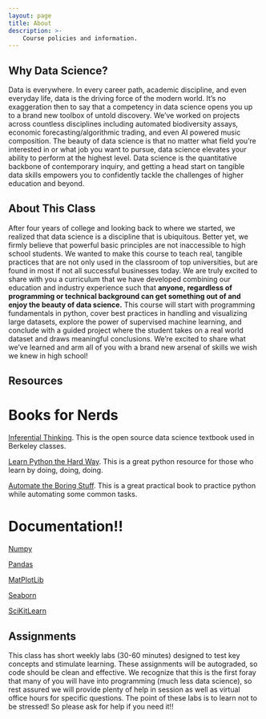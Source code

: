 ```yaml
---
layout: page
title: About
description: >-
    Course policies and information.
---
```



## Why Data Science?

Data is everywhere. In every career path, academic discipline, and even everyday life, data is the driving force of the modern world. It’s no exaggeration then to say that a competency in data science opens you up to a brand new toolbox of untold discovery. We’ve worked on projects across countless disciplines including automated biodiversity assays, economic forecasting/algorithmic trading, and even AI powered music composition. The beauty of data science is that no matter what field you’re interested in or what job you want to pursue, data science elevates your ability to perform at the highest level. Data science is the quantitative backbone of contemporary inquiry, and getting a head start on tangible data skills empowers you to confidently tackle the challenges of higher education and beyond. 


## About This Class

After four years of college and looking back to where we started, we realized that data science is a discipline that is ubiquitous. Better yet, we firmly believe that powerful basic principles are not inaccessible to high school students. We wanted to make this course to teach real, tangible practices that are not only used in the classroom of top universities, but are found in most if not all successful businesses today. We are truly excited to share with you a curriculum that we have developed combining our education and industry experience such that **anyone, regardless of programming or technical background can get something out of and enjoy the beauty of data science.** This course will start with programming fundamentals in python, cover best practices in handling and visualizing large datasets, explore the power of supervised machine learning, and conclude with a guided project where the student takes on a real world dataset and draws meaningful conclusions. We’re excited to share what we’ve learned and arm all of you with a brand new arsenal of skills we wish we knew in high school!

## Resources

# Books for Nerds
[Inferential Thinking](https://inferentialthinking.com/chapters/intro.html). This is the open source data science textbook used in Berkeley classes.

[Learn Python the Hard Way](https://www.booksfree.org/learn-python-3-the-hard-way-pdf/). This is a great python resource for those who learn by doing, doing, doing.

[Automate the Boring Stuff](https://openlibrary.org/works/OL17192141W/Automate_the_Boring_Stuff_with_Python). This is a great practical book to practice python while automating some common tasks.


# Documentation!!

[Numpy](https://numpy.org/doc/)

[Pandas](https://pandas.pydata.org/docs/)

[MatPlotLib](https://matplotlib.org/stable/index.html)

[Seaborn](https://seaborn.pydata.org)

[SciKitLearn](https://scikit-learn.org/stable/)



## Assignments

This class has short weekly labs (30-60 minutes) designed to test key concepts and stimulate learning. These assignments will be autograded, so code should be clean and effective. We recognize that this is the first foray that many of you will have into programming (much less data science), so rest assured we will provide plenty of help in session as well as virtual office hours for specific questions. The point of these labs is to learn not to be stressed! So please ask for help if you need it!!

